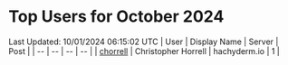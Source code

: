 # Top Users for October 2024
Last Updated: 10/01/2024 06:15:02 UTC
| User | Display Name | Server | Post |
| -- | -- | -- | -- |
| [chorrell](https://hachyderm.io/@chorrell) | Christopher Horrell | hachyderm.io | 1 |
